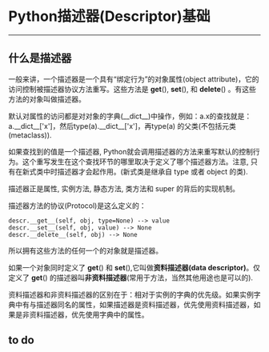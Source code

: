 # Python描述器(Descriptor)基础
---

## 什么是描述器

一般来讲，一个描述器是一个具有“绑定行为”的对象属性(object attribute)，它的访问控制被描述器协议方法重写。这些方法是 __get__(), __set__(), 和 __delete__() 。有这些方法的对象叫做描述器。

默认对属性的访问都是对对象的字典(\_\_dict\_\_)中操作，例如：a.x的查找就是：a.\_\_dict\_\_['x']，然后type(a).\_\_dict\_\_['x']，再type(a) 的父类(不包括元类(metaclass)). 

如果查找到的值是一个描述器, Python就会调用描述器的方法来重写默认的控制行为。这个重写发生在这个查找环节的哪里取决于定义了哪个描述器方法。注意, 只有在新式类中时描述器才会起作用。(新式类是继承自 type 或者 object 的类).

描述器正是属性, 实例方法, 静态方法, 类方法和 super 的背后的实现机制。

描述器方法的协议(Protocol)是这么定义的：
```
descr.__get__(self, obj, type=None) --> value
descr.__set__(self, obj, value) --> None
descr.__delete__(self, obj) --> None
```
所以拥有这些方法的任何一个的对象就是描述器。

如果一个对象同时定义了 __get__() 和 __set__(),它叫做**资料描述器(data descriptor)**。仅定义了 __get__() 的描述器叫**非资料描述器**(常用于方法，当然其他用途也是可以的).

资料描述器和非资料描述器的区别在于：相对于实例的字典的优先级。如果实例字典中有与描述器同名的属性，如果描述器是资料描述器，优先使用资料描述器，如果是非资料描述器，优先使用字典中的属性。


## to do

